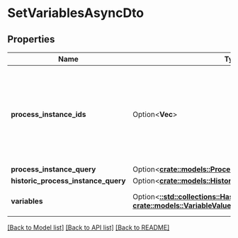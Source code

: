 # SetVariablesAsyncDto

## Properties

Name | Type | Description | Notes
------------ | ------------- | ------------- | -------------
**process_instance_ids** | Option<**Vec<String>**> | A list of process instance ids that define a group of process instances to which the operation will set variables.  Please note that if `processInstanceIds`, `processInstanceQuery` and `historicProcessInstanceQuery` are defined, the resulting operation will be performed on the union of these sets. | [optional]
**process_instance_query** | Option<[**crate::models::ProcessInstanceQueryDto**](ProcessInstanceQueryDto.md)> |  | [optional]
**historic_process_instance_query** | Option<[**crate::models::HistoricProcessInstanceQueryDto**](HistoricProcessInstanceQueryDto.md)> |  | [optional]
**variables** | Option<[**::std::collections::HashMap<String, crate::models::VariableValueDto>**](VariableValueDto.md)> | A variables the operation will set in the root scope of the process instances. | [optional]

[[Back to Model list]](../README.md#documentation-for-models) [[Back to API list]](../README.md#documentation-for-api-endpoints) [[Back to README]](../README.md)


